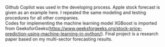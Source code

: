 Github Copilot was used in the developing process.
Apple stock forecast is given as an example here. I repeated the same modeling and testing procedures for all other companies.  
Codes for implementing the machine learning model XGBoost is imported from GeeksforGeeks(https://www.geeksforgeeks.org/stock-price-prediction-using-machine-learning-in-python/).
Final project is a research paper based on my multi-sector forecasting results.
